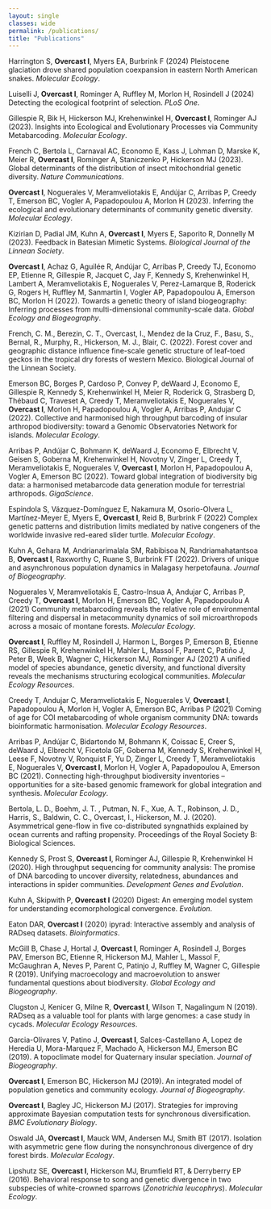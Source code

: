 ```yaml
---
layout: single
classes: wide
permalink: /publications/
title: "Publications"
---
```


Harrington S, **Overcast I**, Myers EA, Burbrink F (2024) Pleistocene glaciation drove shared population coexpansion in eastern North American snakes. *Molecular Ecology*.

Luiselli J, **Overcast I**, Rominger A, Ruffley M, Morlon H, Rosindell J (2024) Detecting the ecological footprint of selection. *PLoS One*.

Gillespie R, Bik H, Hickerson MJ, Krehenwinkel H, **Overcast I**, Rominger AJ (2023). Insights into Ecological and Evolutionary Processes via Community Metabarcoding. *Molecular Ecology*.

French C, Bertola L, Carnaval AC, Economo E, Kass J, Lohman D, Marske K, Meier R, **Overcast I**, Rominger A, Staniczenko P, Hickerson MJ (2023). Global determinants of the distribution of insect mitochondrial genetic diversity. *Nature Communications*.

**Overcast I**, Noguerales V, Meramveliotakis E, Andújar C, Arribas P, Creedy T, Emerson BC, Vogler A, Papadopoulou A, Morlon H (2023). Inferring the ecological and evolutionary determinants of community genetic diversity. *Molecular Ecology*.

Kizirian D, Padial JM, Kuhn A, **Overcast I**, Myers E, Saporito R, Donnelly M (2023). Feedback in Batesian Mimetic Systems. *Biological Journal of the Linnean Society*.

**Overcast I**, Achaz G, Aguilée R, Andújar C, Arribas P, Creedy TJ, Economo EP, Etienne R, Gillespie R, Jacquet C, Jay F, Kennedy S, Krehenwinkel H, Lambert A, Meramveliotakis E, Noguerales V, Perez-Lamarque B, Roderick G, Rogers H, Ruffley M, Sanmartin I, Vogler AP, Papadopoulou A, Emerson BC, Morlon H (2022). Towards a genetic theory of island biogeography: Inferring processes from multi-dimensional community-scale data. *Global Ecology and Biogeography*.

French, C. M., Berezin, C. T., Overcast, I., Mendez de la Cruz, F., Basu, S., Bernal, R., Murphy, R., Hickerson, M. J., Blair, C. (2022). Forest cover and geographic distance influence fine-scale genetic structure of leaf-toed geckos in the tropical dry forests of western Mexico. Biological Journal of the Linnean Society.

Emerson BC, Borges P, Cardoso P, Convey P, deWaard J, Economo E, Gillespie R, Kennedy S, Krehenwinkel H, Meier R, Roderick G, Strasberg D, Thébaud C, Traveset A, Creedy T, Meramveliotakis E, Noguerales V, **Overcast I**, Morlon H, Papadopoulou A, Vogler A, Arribas P, Andujar C (2022). Collective and harmonised high throughput barcoding of insular arthropod biodiversity: toward a Genomic Observatories Network for islands. *Molecular Ecology*.

Arribas P, Andújar C, Bohmann K, deWaard J, Economo E, Elbrecht V, Geisen S, Goberna M, Krehenwinkel H, Novotny V, Zinger L, Creedy T, Meramveliotakis E, Noguerales V, **Overcast I**, Morlon H, Papadopoulou A, Vogler A, Emerson BC (2022). Toward global integration of biodiversity big data: a harmonised metabarcode data generation module for terrestrial arthropods. *GigaScience*.

Espindola S, Vázquez-Domínguez E, Nakamura M, Osorio-Olvera L, Martínez-Meyer E, Myers E, **Overcast I**, Reid B, Burbrink F (2022) Complex genetic patterns and distribution limits mediated by native congeners of the worldwide invasive red-eared slider turtle. *Molecular Ecology*.

Kuhn A, Gehara M, Andrianarimalala SM, Rabibisoa N, Randriamahatantsoa B, **Overcast I**, Raxworthy C, Ruane S, Burbrink FT (2022). Drivers of unique and asynchronous population dynamics in Malagasy herpetofauna. *Journal of Biogeography*.

Noguerales V, Meramveliotakis E, Castro-Insua A, Andujar C, Arribas P, Creedy T, **Overcast I**, Morlon H, Emerson BC, Vogler A, Papadopoulou A (2021) Community metabarcoding reveals the relative role of environmental filtering and dispersal in metacommunity dynamics of soil microarthropods across a mosaic of montane forests. *Molecular Ecology*.

**Overcast I**, Ruffley M, Rosindell J, Harmon L, Borges P, Emerson B, Etienne RS, Gillespie R, Krehenwinkel H, Mahler L, Massol F, Parent C, Patiño J, Peter B, Week B, Wagner C, Hickerson MJ, Rominger AJ (2021) A unified model of species abundance, genetic diversity, and functional diversity reveals the mechanisms structuring ecological communities. *Molecular Ecology Resources*.

Creedy T, Andujar C, Meramveliotakis E, Noguerales V, **Overcast I**, Papadopoulou A, Morlon H, Vogler A, Emerson BC, Arribas P (2021) Coming of age for COI metabarcoding of whole organism community DNA: towards bioinformatic harmonisation. *Molecular Ecology Resources*.

Arribas P, Andújar C, Bidartondo M, Bohmann K, Coissac E, Creer S, deWaard J, Elbrecht V, Ficetola GF, Goberna M, Kennedy S, Krehenwinkel H, Leese F, Novotny V, Ronquist F, Yu D, Zinger L, Creedy T, Meramveliotakis E, Noguerales V, **Overcast I**, Morlon H, Vogler A, Papadopoulou A, Emerson BC (2021). Connecting high-throughput biodiversity inventories – opportunities for a site-based genomic framework for global integration and synthesis. *Molecular Ecology*.

Bertola, L. D., Boehm, J. T. , Putman, N. F., Xue, A. T., Robinson, J. D., Harris, S., Baldwin, C. C., Overcast, I., Hickerson, M. J. (2020). Asymmetrical gene-flow in five co-distributed syngnathids explained by ocean currents and rafting propensity. Proceedings of the Royal Society B: Biological Sciences.

Kennedy S, Prost S, **Overcast I**, Rominger AJ, Gillespie R, Krehenwinkel H (2020). High throughput sequencing for community analysis: The promise of DNA barcoding to uncover diversity, relatedness, abundances and interactions in spider communities. *Development Genes and Evolution*.

Kuhn A, Skipwith P, **Overcast I** (2020) Digest: An emerging model system for understanding ecomorphological convergence. *Evolution*.

Eaton DAR, **Overcast I** (2020) ipyrad: Interactive assembly and analysis of RADseq datasets. *Bioinformatics*.

McGill B, Chase J, Hortal J, **Overcast I**, Rominger A, Rosindell J, Borges PAV, Emerson BC, Etienne R, Hickerson MJ, Mahler L, Massol F, McGaughran A, Neves P, Parent C, Patinjo J, Ruffley M, Wagner C, Gillespie R (2019). Unifying macroecology and macroevolution to answer fundamental questions about biodiversity. *Global Ecology and Biogeography*.

Clugston J, Kenicer G, Milne R, **Overcast I**, Wilson T, Nagalingum N (2019). RADseq as a valuable tool for plants with large genomes: a case study in cycads. *Molecular Ecology Resources*.

Garcia-Olivares V, Patino J, **Overcast I**, Salces-Castellano A, Lopez de Heredia U, Mora-Marquez F, Machado A, Hickerson MJ, Emerson BC (2019). A topoclimate model for Quaternary insular speciation. *Journal of Biogeography*.

**Overcast I**, Emerson BC, Hickerson MJ (2019). An integrated model of population genetics and community ecology. *Journal of Biogeography*.

**Overcast I**, Bagley JC, Hickerson MJ (2017). Strategies for improving approximate Bayesian computation tests for synchronous diversification. *BMC Evolutionary Biology*.

Oswald JA, **Overcast I**, Mauck WM, Andersen MJ, Smith BT (2017). Isolation with asymmetric gene flow during the nonsynchronous divergence of dry forest birds. *Molecular Ecology*.

Lipshutz SE, **Overcast I**, Hickerson MJ, Brumfield RT, & Derryberry EP (2016). Behavioral response to song and genetic divergence in two subspecies of white-crowned sparrows (*Zonotrichia leucophrys*). *Molecular Ecology*.

